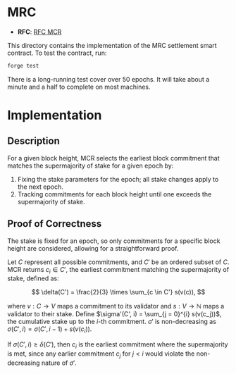 # MRC
- **RFC**: [RFC MCR](https://github.com/movementlabsxyz/rfcs/pulls)

This directory contains the implementation of the MRC settlement smart contract. To test the contract, run:

```bash
forge test
```

There is a long-running test cover over 50 epochs. It will take about a minute and a half to complete on most machines.

# Implementation 
## Description
For a given block height, MCR selects the earliest block commitment that matches the supermajority of stake for a given epoch by:
1. Fixing the stake parameters for the epoch; all stake changes apply to the next epoch.
2. Tracking commitments for each block height until one exceeds the supermajority of stake.

## Proof of Correctness
The stake is fixed for an epoch, so only commitments for a specific block height are considered, allowing for a straightforward proof.

Let $C$ represent all possible commitments, and $C'$ be an ordered subset of $C$. MCR returns $c_i \in C'$, the earliest commitment matching the supermajority of stake, defined as:

$$
\delta(C') = \frac{2}{3} \times \sum_{c \in C'} s(v(c)),
$$

where $v: C \to V$ maps a commitment to its validator and $s: V \to \mathbb{N}$ maps a validator to their stake. Define $\sigma'(C', i) = \sum_{j = 0}^{i} s(v(c_j))$, the cumulative stake up to the $i$-th commitment. $\sigma'$ is non-decreasing as $\sigma(C', i) = \sigma(C', i - 1) + s(v(c_i))$.

If $\sigma(C', i) \geq \delta(C')$, then $c_i$ is the earliest commitment where the supermajority is met, since any earlier commitment $c_j$ for $j < i$ would violate the non-decreasing nature of $\sigma'$.
